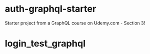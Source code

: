 # auth-graphql-starter
Starter project from a GraphQL course on Udemy.com - Section 3!
# login_test_graphql
